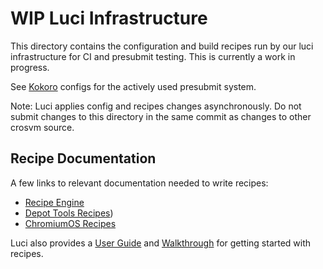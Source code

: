 # WIP Luci Infrastructure

This directory contains the configuration and build recipes run by our luci infrastructure for CI
and presubmit testing. This is currently a work in progress.

See [Kokoro](../ci/kokoro) configs for the actively used presubmit system.

Note: Luci applies config and recipes changes asynchronously. Do not submit changes to this
directory in the same commit as changes to other crosvm source.

## Recipe Documentation

A few links to relevant documentation needed to write recipes:

- [Recipe Engine](https://chromium.googlesource.com/infra/luci/recipes-py.git/+/HEAD/README.recipes.md)
- [Depot Tools Recipes](https://chromium.googlesource.com/chromium/tools/depot_tools.git/+/HEAD/README.recipes.md))
- [ChromiumOS Recipes](https://chromium.googlesource.com/chromiumos/infra/recipes.git/+/HEAD/README.recipes.md)

Luci also provides a
[User Guide](https://chromium.googlesource.com/infra/luci/recipes-py/+/master/doc/user_guide.md) and
[Walkthrough](https://chromium.googlesource.com/infra/luci/recipes-py/+/refs/heads/main/doc/walkthrough.md)
for getting started with recipes.
